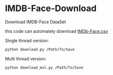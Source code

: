 # IMDB-Face-Download
Download IMDB-Face DataSet

this code can automately download [IMDb-Face.csv](https://drive.google.com/open?id=134kOnRcJgHZ2eREu8QRi99qj996Ap_ML)

Single thread version:
```bash
python download.py /Path/To/Save
```
Multi thread version:
```bash
python download_mul.py /Path/To/Save
```
